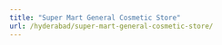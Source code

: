 ```yaml
---
title: "Super Mart General Cosmetic Store"
url: /hyderabad/super-mart-general-cosmetic-store/
---
```

